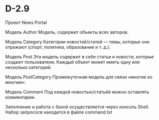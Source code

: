 # D-2.9
Проект News Portal

Модель Author
Модель, содержит объекты всех авторов.

Модель Category
Категории новостей/статей — темы, которые они отражают (спорт, политика, образование и т. д.). 

Модель Post
Эта модель содержит в себе статьи и новости, которые создают пользователи. Каждый объект может иметь одну или несколько категорий.

Модель PostCategory
Промежуточная модель для связи «многие ко многим»:

Модель Comment
Под каждой новостью/статьёй можно оставлять комментарии.


Заполнение и работа с базой осуществляется через консоль Shell. Набор запрососв находится в файле command.txt
